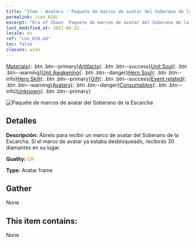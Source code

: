 ```yaml
---
title: "Item - Avatars - Paquete de marcos de avatar del Soberano de la Escarcha"
permalink: /con_634/
excerpt: "Era of Chaos  Paquete de marcos de avatar del Soberano de la Escarcha"
last_modified_at: 2021-06-22
locale: es
ref: "con_634.md"
toc: false
classes: wide
---
```

 [Materials](/ItemsES/){: .btn .btn--primary}[Artifacts](/ItemsES/Artifacts/){: .btn .btn--success}[Unit Soul](/ItemsES/UnitSoul/){: .btn .btn--warning}[Unit Awakening](/ItemsES/UnitAwakening/){: .btn .btn--danger}[Hero Soul](/ItemsES/HeroSoul/){: .btn .btn--info}[Hero Skill](/ItemsES/HeroSkill/){: .btn .btn--primary}[Gift](/ItemsES/Gift/){: .btn .btn--success}[Event related](/ItemsES/Events/){: .btn .btn--warning}[Avatars](/ItemsES/Avatars/){: .btn .btn--danger}[Consumables](/ItemsES/Consumables/){: .btn .btn--info}[Unknown](/ItemsES/Unknown/){: .btn .btn--primary}

 ![Paquete de marcos de avatar del Soberano de la Escarcha](/images/a/avatarFrame_38.png)

## Detalles
 **Descripción:** Ábrelo para recibir un marco de avatar del Soberano de la Escarcha. Si el marco de avatar ya estaba desbloqueado, recibirás 30 diamantes en su lugar

 **Quality:** <span style="color: #FF8C00">OK</span>

 **Type:** Avatar frame

## Gather

  None

## This item contains:

  None

